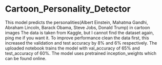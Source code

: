 # Cartoon_Personality_Detector
This model predicts the personalities(Albert Einstein, Mahatma Gandhi, Abraham Lincoln, Barack Obama, Steve Jobs, Donald Trump) in cartoon images
The data is taken from Kaggle, but I cannot find the dataset again, ping me if you want it.
To improve performance clean the data first, this increased the validation and test accuracy by 8% and 6% respectively. The uploaded notebook trains the model with val_accuracy of 65% and test_accuracy of 60%.
The model uses pretrained inception_weights which can be found online. 
